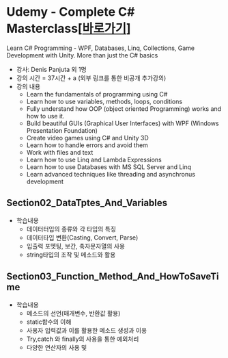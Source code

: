 # Udemy - Complete C# Masterclass[[바로가기](https://www.udemy.com/course/complete-csharp-masterclass/)]
Learn C# Programming - WPF, Databases, Linq, Collections, Game Development with Unity. More than just the C# basics

- 강사: Denis Panjuta 외 1명
- 강의 시간 = 37시간 + a (외부 링크를 통한 비공개 추가강의)
- 강의 내용
  - Learn the fundamentals of programming using C#
  - Learn how to use variables, methods, loops, conditions
  - Fully understand how OOP (object oriented Programming) works and how to use it.
  - Build beautiful GUIs (Graphical User Interfaces) with WPF (Windows Presentation Foundation)
  - Create video games using C# and Unity 3D
  - Learn how to handle errors and avoid them
  - Work with files and text
  - Learn how to use Linq and Lambda Expressions
  - Learn how to use Databases with MS SQL Server and Linq
  - Learn advanced techniques like threading and asynchronus development


## Section02_DataTptes_And_Variables
- 학습내용
  - 데이터터입의 종류와 각 타입의 특징
  - 데이터타입 변환(Casting, Convert, Parse)
  - 입출력 포멧팅, 보간, 축자문자열의 사용
  - string타입의 조작 및 메소드와 활용

## Section03_Function_Method_And_HowToSaveTime
- 학습내용
  - 메소드의 선언(매개변수, 반환값 활용)
  - static함수의 이해
  - 사용자 입력값과 이를 활용한 메소드 생성과 이용
  - Try,catch 와 finally의 사용을 통한 예외처리
  - 다양한 연산자의 사용 및 
